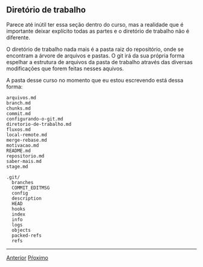 ## Diretório de trabalho

Parece até inútil ter essa seção dentro do curso, mas a realidade que
é importante deixar explícito todas as partes e o diretório de trabalho
não é diferente.

O diretório de trabalho nada mais é a pasta raiz do repositório, onde se 
encontram a árvore de arquivos e pastas. O git irá da sua própria forma 
espelhar a estrutura de arquivos da pasta de trabalho através das diversas
modificações que forem feitas nesses aquivos.

A pasta desse curso no momento que eu estou escrevendo está dessa forma:

```
arquivos.md
branch.md
chunks.md
commit.md
configurando-o-git.md
diretorio-de-trabalho.md
fluxos.md
local-remote.md
merge-rebase.md
motivacao.md
README.md
repositorio.md
saber-mais.md
stage.md

.git/
  branches
  COMMIT_EDITMSG
  config
  description
  HEAD
  hooks
  index
  info
  logs
  objects
  packed-refs
  refs
```

---

[Anterior](configurando-o-git.md)
[Pŕoximo](repositorio.md)
